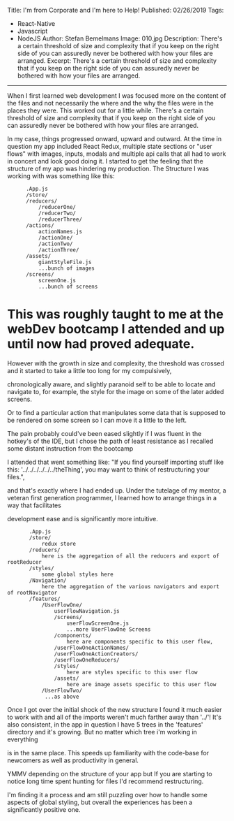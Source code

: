 Title: I'm from Corporate and I'm here to Help!
Published: 02/26/2019
Tags: 
  - React-Native 
  - Javascript 
  - NodeJS 
Author: Stefan Bemelmans
Image: 010.jpg
Description: There's a certain threshold of size and complexity that if you keep on the right side of you can assuredly never be bothered with how your files are arranged. 
Excerpt: There's a certain threshold of size and complexity that if you keep on the right side of you can assuredly never be bothered with how your files are arranged. 

---

When I first learned web development I was focused more on the content of the files and not necessarily the where and the why the files were in the places they were. This worked out for a little while. There's a certain threshold of size and complexity that if you keep on the right side of you can assuredly never be bothered with how your files are arranged. 
 
In my case, things progressed onward, upward and outward.  At the time in question my app included React Redux, multiple state sections or "user flows" with images, inputs, modals and multiple api calls that all had to work in concert and look good doing it. I started to get the feeling that the structure of my app was hindering my production. The Structure I was working with was something like this:
 
 ```
       .App.js
       /store/
       /reducers/
           /reducerOne/
           /reducerTwo/
           /reducerThree/
       /actions/
           actionNames.js
           /actionOne/
           /actionTwo/
           /actionThree/
       /assets/
           giantStyleFile.js
           ...bunch of images
       /screens/
           screenOne.js
           ...bunch of screens
```   


# This was roughly taught to me at the webDev bootcamp I attended and up until now had proved adequate. 

However with the growth in size and complexity, the threshold was crossed and it started to take a little too long for my compulsively, 

chronologically aware, and slightly paranoid self to be able to locate and navigate to, for example,  the style for the image on some of the later added screens. 

Or to find a particular action that manipulates some data that is supposed to be rendered on some screen so I can move it a little to the left. 

The pain probably could've been eased slightly if I was fluent in the hotkey's of the IDE, but I chose the path of least resistance as I recalled some distant instruction from the bootcamp 

I attended that went something like: "If you find yourself importing stuff like this: '../../../../../../theThing', you may want to think of restructuring your files.",  

and that's exactly where I had ended up. Under the tutelage of my mentor, a veteran first generation programmer, I learned how to arrange things in a way that facilitates 

development ease and is significantly more intuitive. 


```
       .App.js
       /store/
           redux store 
       /reducers/
           here is the aggregation of all the reducers and export of rootReducer
       /styles/
           some global styles here
       /Navigation/
           here the aggregation of the various navigators and export of rootNavigator
       /features/
           /UserFlowOne/
               userFlowNavigation.js
               /screens/
                   userFlowScreenOne.js
                   ...more UserFlowOne Screens
               /components/
                   here are components specific to this user flow, 
               /userFlowOneActionNames/
               /userFlowOneActionCreators/
               /userFlowOneReducers/
               /styles/
                   here are styles specific to this user flow 
               /assets/
                   here are image assets specific to this user flow
           /UserFlowTwo/
            ...as above
```   
Once I got over the initial shock of the new structure I found it much easier to work with and all of the imports weren't much farther away than 
'../'! It's also consistent, in the app in question I have 5 trees in the 'features' directory and it's growing. But no matter which tree i'm working in everything

is in the same place. This speeds up familiarity with the code-base for newcomers as well as productivity in general. 


YMMV depending on the structure of your app but If you are starting to notice long time spent hunting for files I'd recommend restructuring. 

I'm finding it a process and am still puzzling over how to handle some aspects of global styling, but overall the experiences has been a significantly positive one.


